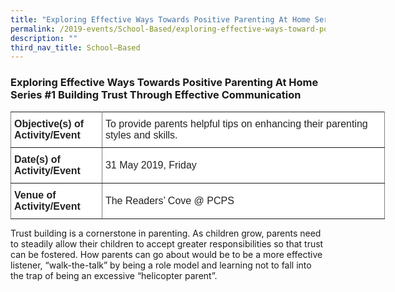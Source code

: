 ```yaml
---
title: "Exploring Effective Ways Towards Positive Parenting At Home Series #1"
permalink: /2019-events/School-Based/exploring-effective-ways-toward-positive-parenting/
description: ""
third_nav_title: School–Based
---
```

### Exploring Effective Ways Towards Positive Parenting At Home Series #1 Building Trust Through Effective Communication


<style type="text/css">
.tg  {border-collapse:collapse;border-spacing:0;margin:0px auto;}
.tg td{border-color:black;border-style:solid;border-width:1px;font-family:Arial, sans-serif;font-size:14px;
  overflow:hidden;padding:10px 5px;word-break:normal;}
.tg th{border-color:black;border-style:solid;border-width:1px;font-family:Arial, sans-serif;font-size:14px;
  font-weight:normal;overflow:hidden;padding:10px 5px;word-break:normal;}
.tg .tg-kdpx{background-color:#FFF;border-color:inherit;color:#222;font-size:16px;text-align:left;vertical-align:middle}
.tg .tg-x4x2{background-color:#FFF;border-color:inherit;color:#222;font-size:16px;font-weight:bold;text-align:left;
  vertical-align:middle}
</style>
<table class="tg" style="undefined;table-layout: fixed; width: 599px">
<colgroup>
<col style="width: 146px">
<col style="width: 453px">
</colgroup>
<tbody>
  <tr>
    <td class="tg-x4x2">Objective(s) of Activity/Event</td>
    <td class="tg-kdpx">To provide parents helpful tips on enhancing their parenting styles and skills.</td>
  </tr>
  <tr>
    <td class="tg-x4x2">Date(s) of Activity/Event</td>
    <td class="tg-kdpx">31 May 2019, Friday</td>
  </tr>
  <tr>
    <td class="tg-x4x2">Venue of Activity/Event</td>
    <td class="tg-kdpx">The Readers’ Cove @ PCPS</td>
  </tr>
</tbody>
</table>


Trust building is a cornerstone in parenting. As children grow, parents need to steadily allow their children to accept greater responsibilities so that trust can be fostered. How parents can go about would be to be a more effective listener, “walk-the-talk” by being a role model and learning not to fall into the trap of being an excessive “helicopter parent”.

